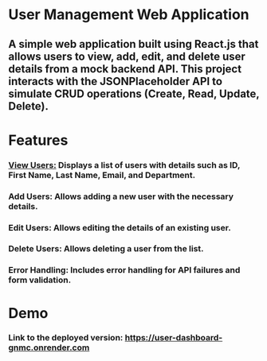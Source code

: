 # User Management Web Application
## A simple web application built using React.js that allows users to view, add, edit, and delete user details from a mock backend API. This project interacts with the JSONPlaceholder API to simulate CRUD operations (Create, Read, Update, Delete).

# Features
### <u>View Users:</u> Displays a list of users with details such as ID, First Name, Last Name, Email, and Department.
### Add Users: Allows adding a new user with the necessary details.
### Edit Users: Allows editing the details of an existing user.
### Delete Users: Allows deleting a user from the list.
### Error Handling: Includes error handling for API failures and form validation.

# Demo
### Link to the deployed version: https://user-dashboard-gnmc.onrender.com
